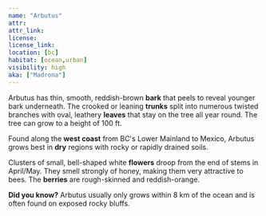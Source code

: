 ```yaml
---
name: "Arbutus"
attr:
attr_link:
license:
license_link:
location: [bc]
habitat: [ocean,urban]
visibility: high
aka: ["Madrona"]
---
```

Arbutus has thin, smooth, reddish-brown **bark** that peels to reveal younger bark underneath. The crooked or leaning **trunks** split into numerous twisted branches with oval, leathery **leaves** that stay on the tree all year round. The tree can grow to a height of 100 ft.

Found along the **west coast** from BC's Lower Mainland to Mexico, Arbutus grows best in **dry** regions with rocky or rapidly drained soils.

Clusters of small, bell-shaped white **flowers** droop from the end of stems in April/May. They smell strongly of honey, making them very attractive to bees. The **berries** are rough-skinned and reddish-orange.

**Did you know?** Arbutus usually only grows within 8 km of the ocean and is often found on exposed rocky bluffs.
